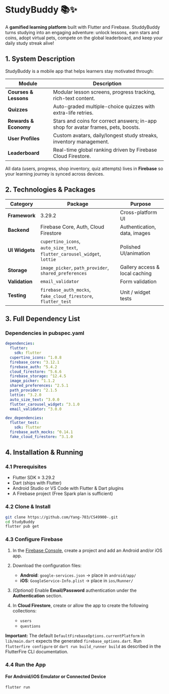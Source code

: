 # StudyBuddy 📚✨

A **gamified learning platform** built with Flutter and Firebase. StuddyBuddy turns studying into an engaging adventure: unlock lessons, earn stars and coins, adopt virtual pets, compete on the global leaderboard, and keep your daily study streak alive!

## 1. System Description

StudyBuddy is a mobile app that helps learners stay motivated through:

| Module | Description |
| -------| -----------|
| **Courses & Lessons** | Modular lesson screens, progress tracking, rich-text content. |
| **Quizzes** | Auto-graded multiple-choice quizzes with extra-life retries. |
| **Rewards & Economy** | Stars and coins for correct answers; in-app shop for avatar frames, pets, boosts. |
| **User Profiles** | Custom avatars, daily/longest study streaks, inventory management. |
| **Leaderboard** | Real-time global ranking driven by Firebase Cloud Firestore. |

All data (users, progress, shop inventory, quiz attempts) lives in **Firebase** so your learning journey is synced across devices.

## 2. Technologies & Packages

| Category | Package | Purpose |
|----------|-----------------|---------|
| **Framework** | 3.29.2 | Cross-platform UI |
| **Backend** | Firebase Core, Auth, Cloud Firestore | Authentication, data, images |
| **UI Widgets** | `cupertino_icons`, `auto_size_text`, `flutter_carousel_widget`, `lottie` | Polished UI/animation |
| **Storage** | `image_picker`, `path_provider`, `shared_preferences` | Gallery access & local caching |
| **Validation** | `email_validator` | Form validation |
| **Testing** | `firebase_auth_mocks`, `fake_cloud_firestore`, `flutter_test` | Unit / widget tests |

## 3. Full Dependency List

### Dependencies in pubspec.yaml
```yaml
dependencies:
  flutter:
    sdk: flutter
  cupertino_icons: ^1.0.8
  firebase_core: ^3.12.1
  firebase_auth: ^5.4.2
  cloud_firestore: ^5.6.6
  firebase_storage: ^12.4.5
  image_picker: ^1.1.2
  shared_preferences: ^2.5.1
  path_provider: ^2.1.5
  lottie: ^3.2.0
  auto_size_text: ^3.0.0
  flutter_carousel_widget: ^3.1.0
  email_validator: ^3.0.0

dev_dependencies:
  flutter_test:
    sdk: flutter
  firebase_auth_mocks: ^0.14.1
  fake_cloud_firestore: ^3.1.0
```

## 4. Installation & Running

### 4.1 Prerequisites
* Flutter SDK ≥ 3.29.2  
* Dart (ships with Flutter)  
* Android Studio or VS Code with Flutter & Dart plugins  
* A Firebase project (Free Spark plan is sufficient)

### 4.2 Clone & Install
```bash
git clone https://github.com/Yang-703/CS49900-.git
cd StudyBuddy
flutter pub get
```

### 4.3 Configure Firebase

1. In the [Firebase Console](https://console.firebase.google.com/), create a project and add an Android and/or iOS app.

2. Download the configuration files:
    - **Android**: `google-services.json` → place in `android/app/`
    - **iOS**: `GoogleService-Info.plist` → place in `ios/Runner/`

3. *(Optional)* Enable **Email/Password** authentication under the **Authentication** section.

4. In **Cloud Firestore**, create or allow the app to create the following collections:
    - `users`
    - `questions`

**Important:** The default `DefaultFirebaseOptions.currentPlatform` in `lib/main.dart` expects the generated `firebase_options.dart`. Run `flutterfire configure` or `dart run build_runner build` as described in the FlutterFire CLI documentation.

### 4.4 Run the App

#### For Android/iOS Emulator or Connected Device
```bash
flutter run
```